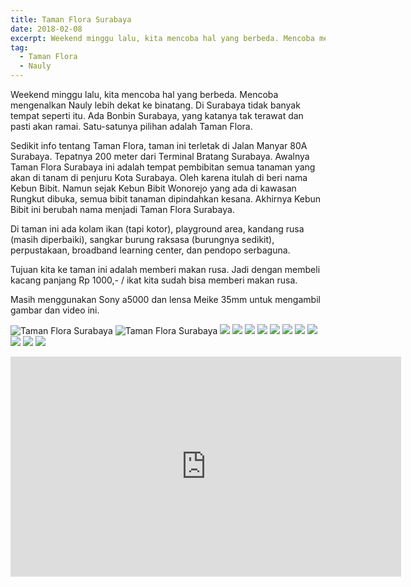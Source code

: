 ```yaml
---
title: Taman Flora Surabaya
date: 2018-02-08
excerpt: Weekend minggu lalu, kita mencoba hal yang berbeda. Mencoba mengenalkan Nauly lebih dekat ke binatang. Di Surabaya tidak banyak tempat seperti itu. Ada Bonbin Surabaya, yang katanya tak terawat dan pasti akan ramai. Satu-satunya pilihan adalah Taman Flora.
tag:
  - Taman Flora
  - Nauly
---
```


Weekend minggu lalu, kita mencoba hal yang berbeda. Mencoba mengenalkan Nauly lebih dekat ke binatang. Di Surabaya tidak banyak tempat seperti itu. Ada Bonbin Surabaya, yang katanya tak terawat dan pasti akan ramai. Satu-satunya pilihan adalah Taman Flora.

Sedikit info tentang Taman Flora, taman ini terletak di Jalan Manyar 80A Surabaya. Tepatnya 200 meter dari Terminal Bratang Surabaya. Awalnya Taman Flora Surabaya ini adalah tempat pembibitan semua tanaman yang akan di tanam di penjuru Kota Surabaya. Oleh karena itulah di beri nama Kebun Bibit. Namun sejak Kebun Bibit Wonorejo yang ada di kawasan Rungkut dibuka, semua bibit tanaman dipindahkan kesana. Akhirnya Kebun Bibit ini berubah nama menjadi Taman Flora Surabaya.

Di taman ini ada kolam ikan (tapi kotor), playground area, kandang rusa (masih diperbaiki), sangkar burung raksasa (burungnya sedikit), perpustakaan, broadband learning center, dan pendopo serbaguna.

Tujuan kita ke taman ini adalah memberi makan rusa. Jadi dengan membeli kacang panjang Rp 1000,- / ikat kita sudah bisa memberi makan rusa.

Masih menggunakan Sony a5000 dan lensa Meike 35mm untuk mengambil gambar dan video ini.

![Taman Flora Surabaya](http://tony.sanjaya.info/wp-content/uploads/2018/02/DSC00955.jpg)
![Taman Flora Surabaya](http://tony.sanjaya.info/wp-content/uploads/2018/02/DSC00967.jpg)
![](http://tony.sanjaya.info/wp-content/uploads/2018/02/DSC00996.jpg)
![](http://tony.sanjaya.info/wp-content/uploads/2018/02/DSC01016.jpg)
![](http://tony.sanjaya.info/wp-content/uploads/2018/02/DSC01025.jpg)
![](http://tony.sanjaya.info/wp-content/uploads/2018/02/DSC01059.jpg)
![](http://tony.sanjaya.info/wp-content/uploads/2018/02/DSC01068.jpg)
![](http://tony.sanjaya.info/wp-content/uploads/2018/02/DSC01071.jpg)
![](http://tony.sanjaya.info/wp-content/uploads/2018/02/DSC01099.jpg)
![](http://tony.sanjaya.info/wp-content/uploads/2018/02/DSC01111.jpg)
![](http://tony.sanjaya.info/wp-content/uploads/2018/02/DSC01114.jpg)
![](http://tony.sanjaya.info/wp-content/uploads/2018/02/DSC01116.jpg)
![](http://tony.sanjaya.info/wp-content/uploads/2018/02/DSC01120.jpg)

<iframe allow="accelerometer; autoplay; encrypted-media; gyroscope; picture-in-picture" allowfullscreen="" frameborder="0" height="352" src="https://www.youtube.com/embed/kkKx9Jrog6w?feature=oembed" title="Nauly: Memberi Makan Rusa dan Bermain Odong-Odong di Taman Flora" width="625"></iframe>
